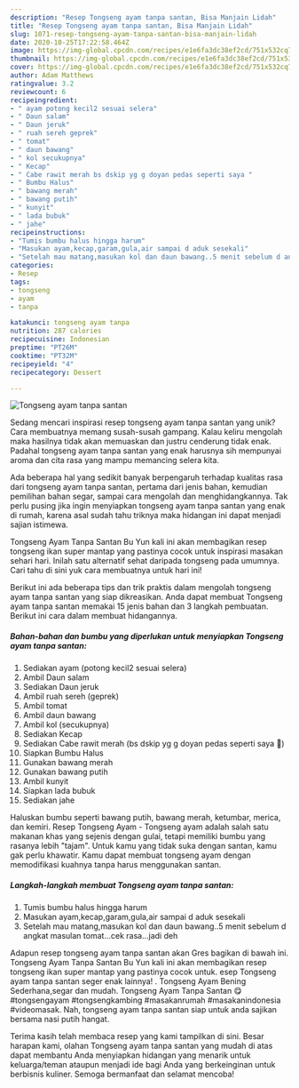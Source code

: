 ```yaml
---
description: "Resep Tongseng ayam tanpa santan, Bisa Manjain Lidah"
title: "Resep Tongseng ayam tanpa santan, Bisa Manjain Lidah"
slug: 1071-resep-tongseng-ayam-tanpa-santan-bisa-manjain-lidah
date: 2020-10-25T17:22:58.464Z
image: https://img-global.cpcdn.com/recipes/e1e6fa3dc38ef2cd/751x532cq70/tongseng-ayam-tanpa-santan-foto-resep-utama.jpg
thumbnail: https://img-global.cpcdn.com/recipes/e1e6fa3dc38ef2cd/751x532cq70/tongseng-ayam-tanpa-santan-foto-resep-utama.jpg
cover: https://img-global.cpcdn.com/recipes/e1e6fa3dc38ef2cd/751x532cq70/tongseng-ayam-tanpa-santan-foto-resep-utama.jpg
author: Adam Matthews
ratingvalue: 3.2
reviewcount: 6
recipeingredient:
- " ayam potong kecil2 sesuai selera"
- " Daun salam"
- " Daun jeruk"
- " ruah sereh geprek"
- " tomat"
- " daun bawang"
- " kol secukupnya"
- " Kecap"
- " Cabe rawit merah bs dskip yg g doyan pedas seperti saya "
- " Bumbu Halus"
- " bawang merah"
- " bawang putih"
- " kunyit"
- " lada bubuk"
- " jahe"
recipeinstructions:
- "Tumis bumbu halus hingga harum"
- "Masukan ayam,kecap,garam,gula,air sampai d aduk sesekali"
- "Setelah mau matang,masukan kol dan daun bawang..5 menit sebelum d angkat masulan tomat...cek rasa...jadi deh"
categories:
- Resep
tags:
- tongseng
- ayam
- tanpa

katakunci: tongseng ayam tanpa 
nutrition: 287 calories
recipecuisine: Indonesian
preptime: "PT26M"
cooktime: "PT32M"
recipeyield: "4"
recipecategory: Dessert

---
```



![Tongseng ayam tanpa santan](https://img-global.cpcdn.com/recipes/e1e6fa3dc38ef2cd/751x532cq70/tongseng-ayam-tanpa-santan-foto-resep-utama.jpg)

Sedang mencari inspirasi resep tongseng ayam tanpa santan yang unik? Cara membuatnya memang susah-susah gampang. Kalau keliru mengolah maka hasilnya tidak akan memuaskan dan justru cenderung tidak enak. Padahal tongseng ayam tanpa santan yang enak harusnya sih mempunyai aroma dan cita rasa yang mampu memancing selera kita.

Ada beberapa hal yang sedikit banyak berpengaruh terhadap kualitas rasa dari tongseng ayam tanpa santan, pertama dari jenis bahan, kemudian pemilihan bahan segar, sampai cara mengolah dan menghidangkannya. Tak perlu pusing jika ingin menyiapkan tongseng ayam tanpa santan yang enak di rumah, karena asal sudah tahu triknya maka hidangan ini dapat menjadi sajian istimewa.

Tongseng Ayam Tanpa Santan Bu Yun kali ini akan membagikan resep tongseng ikan super mantap yang pastinya cocok untuk inspirasi masakan sehari hari. Inilah satu alternatif sehat daripada tongseng pada umumnya. Cari tahu di sini yuk cara membuatnya untuk hari ini!


Berikut ini ada beberapa tips dan trik praktis dalam mengolah tongseng ayam tanpa santan yang siap dikreasikan. Anda dapat membuat Tongseng ayam tanpa santan memakai 15 jenis bahan dan 3 langkah pembuatan. Berikut ini cara dalam membuat hidangannya.

<!--inarticleads1-->

##### Bahan-bahan dan bumbu yang diperlukan untuk menyiapkan Tongseng ayam tanpa santan:

1. Sediakan  ayam (potong kecil2 sesuai selera)
1. Ambil  Daun salam
1. Sediakan  Daun jeruk
1. Ambil  ruah sereh (geprek)
1. Ambil  tomat
1. Ambil  daun bawang
1. Ambil  kol (secukupnya)
1. Sediakan  Kecap
1. Sediakan  Cabe rawit merah (bs dskip yg g doyan pedas seperti saya 🤭)
1. Siapkan  Bumbu Halus
1. Gunakan  bawang merah
1. Gunakan  bawang putih
1. Ambil  kunyit
1. Siapkan  lada bubuk
1. Sediakan  jahe


Haluskan bumbu seperti bawang putih, bawang merah, ketumbar, merica, dan kemiri. Resep Tongseng Ayam - Tongseng ayam adalah salah satu makanan khas yang sejenis dengan gulai, tetapi memiliki bumbu yang rasanya lebih &#34;tajam&#34;. Untuk kamu yang tidak suka dengan santan, kamu gak perlu khawatir. Kamu dapat membuat tongseng ayam dengan memodifikasi kuahnya tanpa harus menggunakan santan. 

<!--inarticleads2-->

##### Langkah-langkah membuat Tongseng ayam tanpa santan:

1. Tumis bumbu halus hingga harum
1. Masukan ayam,kecap,garam,gula,air sampai d aduk sesekali
1. Setelah mau matang,masukan kol dan daun bawang..5 menit sebelum d angkat masulan tomat...cek rasa...jadi deh


Adapun resep tongseng ayam tanpa santan akan Gres bagikan di bawah ini. Tongseng Ayam Tanpa Santan Bu Yun kali ini akan membagikan resep tongseng ikan super mantap yang pastinya cocok untuk. esep Tongseng ayam tanpa santan seger enak lainnya! . Tongseng Ayam Bening Sederhana,segar dan mudah. Tongseng Ayam Tanpa Santan 😋 #tongsengayam #tongsengkambing #masakanrumah #masakanindonesia #videomasak. Nah, tongseng ayam tanpa santan siap untuk anda sajikan bersama nasi putih hangat. 

Terima kasih telah membaca resep yang kami tampilkan di sini. Besar harapan kami, olahan Tongseng ayam tanpa santan yang mudah di atas dapat membantu Anda menyiapkan hidangan yang menarik untuk keluarga/teman ataupun menjadi ide bagi Anda yang berkeinginan untuk berbisnis kuliner. Semoga bermanfaat dan selamat mencoba!
